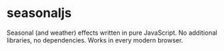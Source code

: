 # seasonaljs
Seasonal (and weather) effects written in pure JavaScript. No additional libraries, no dependencies. Works in every modern browser. 
